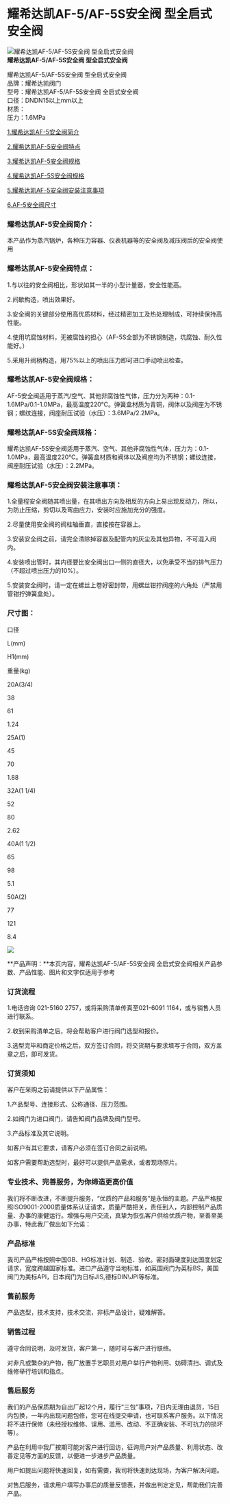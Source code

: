 
# 耀希达凯AF-5/AF-5S安全阀 型全启式安全阀

![耀希达凯AF-5/AF-5S安全阀 型全启式安全阀](/uploads/allimg/140504/1-1405042139340-L.jpg)  
**耀希达凯AF-5/AF-5S安全阀 型全启式安全阀**

耀希达凯AF-5/AF-5S安全阀 型全启式安全阀  
品牌：耀希达凯阀门  
型号：耀希达凯AF-5/AF-5S安全阀 全启式安全阀  
口径：DNDN15以上mm以上  
材质：  
压力：1.6MPa

[1.耀希达凯AF-5安全阀简介](#1)

[2.耀希达凯AF-5安全阀特点](#2)

[3.耀希达凯AF-5安全阀规格](#3)

[4.耀希达凯AF-5S安全阀规格](#4)

[5.耀希达凯AF-5安全阀安装注意事项](#5)

[6.AF-5安全阀尺寸](#6)

### 耀希达凯AF-5安全阀简介：

本产品作为蒸汽锅炉，各种压力容器、仪表机器等的安全阀及减压阀后的安全阀使用

### 耀希达凯AF-5安全阀特点：

1.与以往的安全阀相比，形状如其一半的小型计量器，安全性能高。

2.间歇构造，喷出效果好。

3.安全阀的关键部分使用高优质材料，经过精密加工及热处理制成，可持续保持高性能。

4.使用坑腐蚀材料，无被腐蚀的担心（AF-5S全部为不锈钢制造，坑腐蚀、耐久性能好。）

5.采用升阀柄构造，用75%以上的喷出压力即可进口手动喷出检查。

### 耀希达凯AF-5安全阀规格：

AF-5安全阀适用于蒸汽/空气、其他非腐蚀性气体，压力分为两种：0.1-1.6MPa/0.1-1.0MPa，最高温度220℃。弹簧盒材质为青铜，阀体以及阀座为不锈钢；螺纹连接，阀座耐压试验（水压）：3.6MPa/2.2MPa。

### 耀希达凯AF-5S安全阀规格：

耀希达凯AF-5S安全阀适用于蒸汽、空气、其他非腐蚀性气体，压力为：0.1-1.0MPa，最高温度220℃。弹簧盒材质和阀体以及阀座均为不锈钢；螺纹连接，阀座耐压试验（水压）：2.2MPa。

### 耀希达凯AF-5安全阀安装注意事项：

1.全量程安全阀随其喷出量，在其喷出方向及相反的方向上易出现反动力，所以，为防止压缩，剪切以及弯曲应力，安装时应施加充分的强度。

2.尽量使用安全阀的阀柱轴垂直，直接按在容器上。

3.安装安全阀之前，请完全清除掉容器及配管内的灰尘及其他异物，不可混入阀内。

4.安装喷出管时，其内径要比安全阀出口一侧的直径大，以免承受不当的排气压力（不超过喷出压力的10%）。

5.安装安全阀时，请一定在螺丝上卷好密封带，用螺丝钳拧阀座的六角处（严禁用管钳拧弹簧盒处）。

### 尺寸图：

口径

L(mm)

H1(mm)

重量(kg)

20A(3/4)

38

61

1.24

25A(1)

45

70

1.88

32A(1 1/4)

52

80

2.62

40A(1 1/2)

65

98

5.1

50A(2)

77

121

8.4

![](/uploads/allimg/140504/1-140504214R9448.jpg)

**产品声明：**本页内容，耀希达凯AF-5/AF-5S安全阀 全启式安全阀相关产品参数、产品性能、图片和文字仅适用于参考

### 订货流程

1.电话咨询 021-5160 2757，或将采购清单传真至021-6091 1164，或与销售人员进行联系。

2.收到采购清单之后，将会帮助客户进行阀门选型和报价。

3.选型完毕和商定价格之后，双方签订合同，将交货期与要求填写于合同，双方盖章之后，即可发货。

### 订货须知

客户在采购之前请提供以下产品属性：

1.产品型号、连接形式、公称通径、压力范围。

2.如阀门为进口阀门，请告知阀门品牌及阀门型号。

3.产品标准及其它说明。

如客户有其它要求，请客户必须在签订合同之前说明。

如客户需要帮助选型时，最好可以提供产品需求，或者现场照片。

### 专业技术、完善服务，为你缔造更高价值

我们将不断改进，不断提升服务，“优质的产品和服务”是永恒的主题。产品严格按照ISO9001-2000质量体系认证请求，质量严酷把关，责任到人，内部控制产品质量、办事的康健运行。增强与用户交流，真挚为恢弘客户供给优质产物，至善至美办事，特此我厂做出如下允诺：

### 产品标准

我司产品严格按照中国GB、HG标准计划、制造、验收。密封面硬度到达国度划定请求，宽度跨越国家标准。进口产品遵守当地标准，如英国阀门为英标BS，美国阀门为美标API，日本阀门为日标JIS,德标DIN\\JPI等标准。

### 售前服务

产品选型，技术支持，技术交流，非标产品设计，疑难解答。

### 销售过程

遵守合同说明，及时发货，客户第一，随时可与客户进行联络。

对非凡或繁杂的产物，我厂放置手艺职员对用户举行产物利用、妨碍清扫、调式及维修举行培训和指点。

### 售后服务

我们的产品保质期为自出厂起12个月，履行“三包”事项，7日内无理由退货，15日内包换，一年内出现问题包修，您可在线提交申请，也可联系客户服务。以下情况将不进行保修（未经授权维修、误用、滥用、改动、不正确安装、不可抗力的损坏等）。

产品在利用中我厂按期可能对客户进行回访，征询用户对产品质量、利用状态、改善定见等方面的反馈，以便进一步进步产品质量。

用户如提出问题将快速回复，如有需要，我司将快速到达现场，为客户解决问题。

对售后服务，请求用户填写办事后的质量反馈表，并做出判定定见，帮助我们完善产品。

